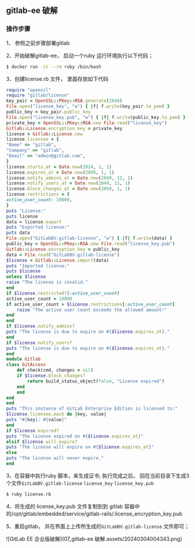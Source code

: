 ## gitlab-ee 破解

### 操作步骤

1、 参照之前步骤部署gitlab 

2、开始破解gitlab-ee， 启动一个ruby 运行环境执行以下代码；

```bash
$ docker run -it --rm ruby /bin/bash
```

3、创建license.rb 文件， 里面存放如下代码

```ruby
require "openssl"
require "gitlab/license"
key_pair = OpenSSL::PKey::RSA.generate(2048)
File.open("license_key", "w") { |f| f.write(key_pair.to_pem) }
public_key = key_pair.public_key
File.open("license_key.pub", "w") { |f| f.write(public_key.to_pem) }
private_key = OpenSSL::PKey::RSA.new File.read("license_key")
Gitlab::License.encryption_key = private_key
license = Gitlab::License.new
license.licensee = {
"Name" => "gitlab",
"Company" => "gitlab",
"Email" => "admin@gitlab.com",
}
license.starts_at = Date.new(2024, 1, 1)
license.expires_at = Date.new(2099, 1, 1)
license.notify_admins_at = Date.new(2049, 12, 1)
license.notify_users_at = Date.new(2049, 12, 1)
license.block_changes_at = Date.new(2050, 1, 1)
license.restrictions = {
active_user_count: 10000,
}
puts "License:"
puts license
data = license.export
puts "Exported license:"
puts data
File.open("GitLabBV.gitlab-license", "w") { |f| f.write(data) }
public_key = OpenSSL::PKey::RSA.new File.read("license_key.pub")
Gitlab::License.encryption_key = public_key
data = File.read("GitLabBV.gitlab-license")
$license = Gitlab::License.import(data)
puts "Imported license:"
puts $license
unless $license
raise "The license is invalid."
end
if $license.restricted?(:active_user_count)
active_user_count = 10000
if active_user_count > $license.restrictions[:active_user_count]
    raise "The active user count exceeds the allowed amount!"
end
end
if $license.notify_admins?
puts "The license is due to expire on #{$license.expires_at}."
end
if $license.notify_users?
puts "The license is due to expire on #{$license.expires_at}."
end
module Gitlab
class GitAccess
    def check(cmd, changes = nil)
    if $license.block_changes?
        return build_status_object(false, "License expired")
    end
    end
end
end
puts "This instance of GitLab Enterprise Edition is licensed to:"
$license.licensee.each do |key, value|
puts "#{key}: #{value}"
end
if $license.expired?
puts "The license expired on #{$license.expires_at}"
elsif $license.will_expire?
puts "The license will expire on #{$license.expires_at}"
else
puts "The license will never expire."
end


```

3、在容器中执行ruby 脚本，来生成证书; 执行完成之后， 回在当前目录下生成3个文件`GitLabBV.gitlab-license` `license_key` `license_key.pub`

```bash
$ ruby license.rb
```

4、将生成的 license_key.pub 文件复制到到 gitlab 容器中的/opt/gitlab/embedded/service/gitlab-rails/.license_encryption_key.pub

5、重启gitlab， 并在界面上上传所生成的`GitLabBV.gitlab-license` 文件即可；

![GitLab EE 企业版破解](07_gitlab-ee 破解.assets/20240304004343.png)

